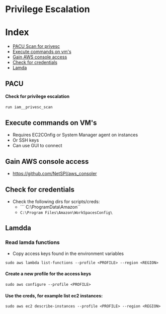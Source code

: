 # Privilege Escalation
# Index
* [PACU Scan for privesc](#PACU)
* [Execute commands on vm's](#Execute-commands-on-VM's)
* [Gain AWS console access](#Gain-AWS-console-access)
* [Check for credentials](#Check-for-credentials)
* [Lamda](#Lamda)

## PACU 
#### Check for privilege escalation
```bash
run iam__privesc_scan
```

## Execute commands on VM's
- Requires EC2COnfig or System Manager agent on instances
- Or SSH keys
- Can use GUI to connect

## Gain AWS console access
- https://github.com/NetSPI/aws_consoler

## Check for credentials
- Check the following dirs for scripts/creds:
  - ``` C:\ProgramData\Amazon`` 
  - ```C:\Program Files\Amazon\WorkSpacesConfig\```

## Lamdda
### Read lamda functions
- Copy access keys found in the environment variables
```
sudo aws lambda list-functions --profile <PROFILE> --region <REGION>
```

#### Create a new profile for the access keys
```
sudo aws configure --profile <PROFILE>
```

#### Use the creds, for example list ec2 instances:
```
sudo aws ec2 describe-instances --profile <PROFILE> --region <REGION>
```
